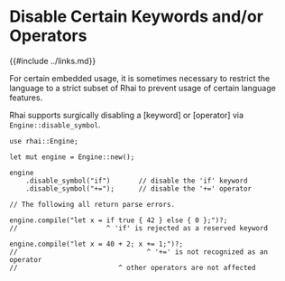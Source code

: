Disable Certain Keywords and/or Operators
========================================

{{#include ../links.md}}

For certain embedded usage, it is sometimes necessary to restrict the language to a strict subset of
Rhai to prevent usage of certain language features.

Rhai supports surgically disabling a [keyword] or [operator] via `Engine::disable_symbol`.

```rust,no_run
use rhai::Engine;

let mut engine = Engine::new();

engine
    .disable_symbol("if")       // disable the 'if' keyword
    .disable_symbol("+=");      // disable the '+=' operator

// The following all return parse errors.

engine.compile("let x = if true { 42 } else { 0 };")?;
//                      ^ 'if' is rejected as a reserved keyword

engine.compile("let x = 40 + 2; x += 1;")?;
//                                ^ '+=' is not recognized as an operator
//                         ^ other operators are not affected
```
